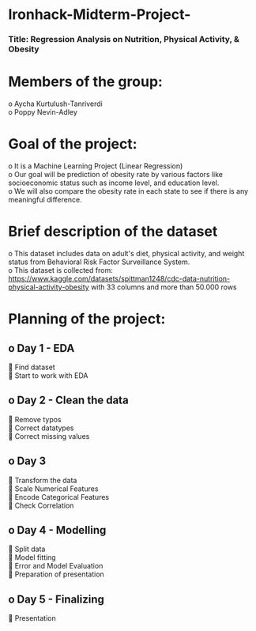 # Ironhack-Midterm-Project-  

### Title: Regression Analysis on Nutrition, Physical Activity, & Obesity  
# Members of the group:  
o	Aycha Kurtulush-Tanriverdi  
o	Poppy Nevin-Adley  
# Goal of the project:    
o	It is a Machine Learning Project (Linear Regression)  
o	Our goal will be prediction of obesity rate by various factors like socioeconomic status such as income level, and education level.    
o	We will also compare the obesity rate in each state to see if there is any meaningful difference.  
# Brief description of the dataset 
o	This dataset includes data on adult's diet, physical activity, and weight status from Behavioral Risk Factor Surveillance System.  
o	This dataset is collected from: https://www.kaggle.com/datasets/spittman1248/cdc-data-nutrition-physical-activity-obesity with 33 columns and more than 50.000 rows  
# Planning of the project:  
## o	Day 1 - EDA
	Find dataset  
	Start to work with EDA  
## o	Day 2 - Clean the data  
	Remove typos  
	Correct datatypes  
	Correct missing values  
## o	Day 3  
	Transform the data  
	Scale Numerical Features  
	Encode Categorical Features  
	Check Correlation  
## o	Day 4 - Modelling  
	Split data  
	Model fitting  
	Error and Model Evaluation  
	Preparation of presentation  
## o	Day 5 - Finalizing  
	Presentation  
